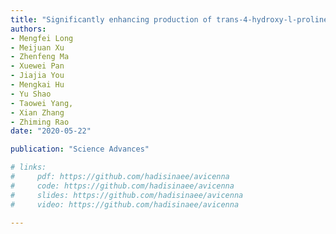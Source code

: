 ```yaml
---
title: "Significantly enhancing production of trans-4-hydroxy-l-proline by integrated system engineering in Escherichia coli."
authors:
- Mengfei Long
- Meijuan Xu
- Zhenfeng Ma
- Xuewei Pan
- Jiajia You
- Mengkai Hu
- Yu Shao
- Taowei Yang,
- Xian Zhang
- Zhiming Rao
date: "2020-05-22"

publication: "Science Advances"

# links:
#     pdf: https://github.com/hadisinaee/avicenna
#     code: https://github.com/hadisinaee/avicenna
#     slides: https://github.com/hadisinaee/avicenna
#     video: https://github.com/hadisinaee/avicenna

---
```


